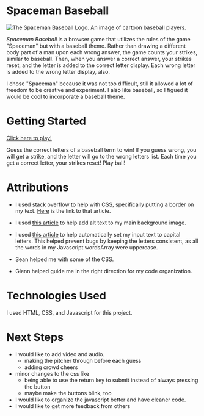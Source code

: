 # Spaceman Baseball
![The Spaceman Baseball Logo. An image of cartoon baseball players.](https://external-content.duckduckgo.com/iu/?u=https%3A%2F%2Fvignette.wikia.nocookie.net%2Fsouthpark%2Fimages%2F7%2F79%2FBaseball-team.png%2Frevision%2Flatest%3Fcb%3D20170925120309&f=1&nofb=1&ipt=99a5646084b31c6e2b54a94ca1c4cc71ae5c9eb8a6f9b9266a2f63c3710f87cd&ipo=images)

*Spaceman Baseball* is a browser game that utilizes the rules of the game "Spaceman" but with a baseball theme. Rather than drawing a different body part of a man upon each wrong answer, the game counts your strikes, similar to baseball. Then, when you answer a correct answer, your strikes reset, and the letter is added to the correct letter display. Each wrong letter is added to the wrong letter display, also.

I chose "Spaceman"  because it was not too difficult, still it allowed a lot of freedom to be creative and experiment. I also like baseball, so I figued it would be cool to incorporate a baseball theme.

# Getting Started
[<u>Click here to play!</u>](https://rsherm19.github.io/spaceman-baseball/)

Guess the correct letters of a baseball term to win! If you guess wrong, you will get a strike, and the letter will go to the wrong letters list. Each time you get a correct letter, your strikes reset! Play ball!

# Attributions

* I used stack overflow to help with CSS, specifically putting a border on my text. [<u>Here</u>](https://stackoverflow.com/questions/2570972/css-font-border) is the link to that article.

* I used [<u>this article</u>](https://stackoverflow.com/questions/48913759/how-to-add-alt-text-to-background-images-making-background-images-accessible) to help add alt text to my main background image.

* I used [<u>this article</u>](https://stackoverflow.com/questions/11100041/how-do-you-automatically-set-text-box-to-uppercase) to help automatically set my input text to capital letters. This helped prevent bugs by keeping the letters consistent, as all the words in my Javascript wordsArray were uppercase.

* Sean helped me with some of the CSS.

* Glenn helped guide me in the right direction for my code organization. 

# Technologies Used

I used HTML, CSS, and Javascript for this project.

# Next Steps
* I would like to add video and audio. 
    * making the pitcher through before each guess
    * adding crowd cheers
* minor changes to the css like
    * being able to use the return key to submit instead of always pressing the button
    * maybe make the buttons blink, too
* I would like to organize the javascript better and have cleaner code.
* I would like to get more feedback from others